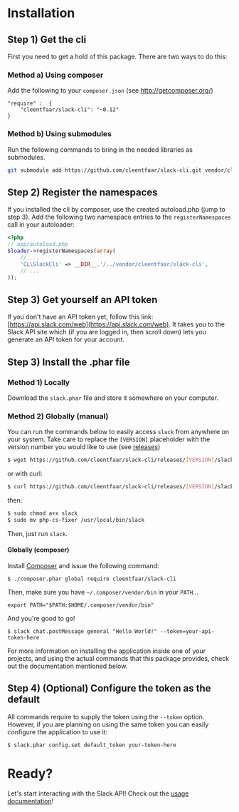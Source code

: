 # Installation

## Step 1) Get the cli

First you need to get a hold of this package. There are two ways to do this:

### Method a) Using composer

Add the following to your ``composer.json`` (see http://getcomposer.org/)

    "require" :  {
        "cleentfaar/slack-cli": "~0.12"
    }


### Method b) Using submodules

Run the following commands to bring in the needed libraries as submodules.

```bash
git submodule add https://github.com/cleentfaar/slack-cli.git vendor/clis/CL/Cli/SlackCli
```


## Step 2) Register the namespaces

If you installed the cli by composer, use the created autoload.php  (jump to step 3).
Add the following two namespace entries to the `registerNamespaces` call in your autoloader:

``` php
<?php
// app/autoload.php
$loader->registerNamespaces(array(
    // ...
    'CL\SlackCli' => __DIR__.'/../vendor/cleentfaar/slack-cli',
    // ...
));
```


## Step 3) Get yourself an API token

If you don't have an API token yet, follow this link: [https://api.slack.com/web](https://api.slack.com/web).
It takes you to the Slack API site which (if you are logged in, then scroll down) lets you generate an API token for your account.

## Step 3) Install the .phar file

### Method 1) Locally

Download the `slack.phar` file and store it somewhere on your computer.


### Method 2) Globally (manual)

You can run the commands below to easily access ``slack`` from anywhere on your system.
Take care to replace the `[VERSION]` placeholder with the version number you would like to use (see [releases](https://github.com/cleentfaar/slack-cli/releases/))
```bash
$ wget https://github.com/cleentfaar/slack-cli/releases/[VERSION]/slack.phar -O slack
```

or with curl:
```bash
$ curl https://github.com/cleentfaar/slack-cli/releases/[VERSION]/slack.phar -o slack
```

then:
```bash
$ sudo chmod a+x slack
$ sudo mv php-cs-fixer /usr/local/bin/slack
```

Then, just run ``slack``.


#### Globally (composer)

Install [Composer](https://getcomposer.org/download/) and issue the following command:
```
$ ./composer.phar global require cleentfaar/slack-cli
```

Then, make sure you have `~/.composer/vendor/bin` in your `PATH`...
```
export PATH="$PATH:$HOME/.composer/vendor/bin"
```

And you're good to go!
```
$ slack chat.postMessage general "Hello World!" --token=your-api-token-here
```

For more information on installing the application inside one of your projects, and using the actual commands that this
package provides, check out the documentation mentioned below.


## Step 4) (Optional) Configure the token as the default

All commands require to supply the token using the `--token` option. However, if you are planning on using the same
token you can easily configure the application to use it:

```bash
$ slack.phar config.set default_token your-token-here
```


# Ready?

Let's start interacting with the Slack API! Check out the [usage documentation](usage.md)!

